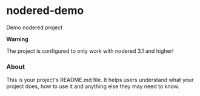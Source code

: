 nodered-demo
============

Demo nodered project

**Warning**

The project is configured to only work with nodered 3.1 and higher!

### About

This is your project's README.md file. It helps users understand what your
project does, how to use it and anything else they may need to know.